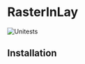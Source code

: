 # RasterInLay
![Unitests](https://github.com/tools4digits/rasterinlay/workflows/Unitests/badge.svg?branch=master)

## Installation
